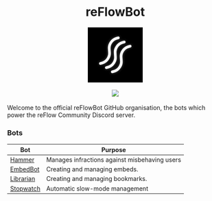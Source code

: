 <h1 align="center">reFlowBot</h1>
<p align="center"><img src="icon.png" width="128"></p>
<p align="center"><a href="https://discord.gg/reflow"><img src="https://discordapp.com/api/guilds/825947471750234152/widget.png?style=shield"></a></p>

Welcome to the official reFlowBot GitHub organisation, the bots which power the reFlow Community Discord server.

### Bots

| Bot                                                             | Purpose                                                            |
|-----------------------------------------------------------------|--------------------------------------------------------------------|
| [Hammer](https://github.com/reFlowBot/Hammer)                   | Manages infractions against misbehaving users                      |
| [EmbedBot](https://github.com/reFlowBot/EmbedBot)               | Creating and managing embeds.                                      |
| [Librarian](https://github.com/reFlowBot/Librarian)             | Creating and managing bookmarks.                                   |
| [Stopwatch](https://github.com/reFlowBot/Stopwatch)             | Automatic slow-mode management                                     |